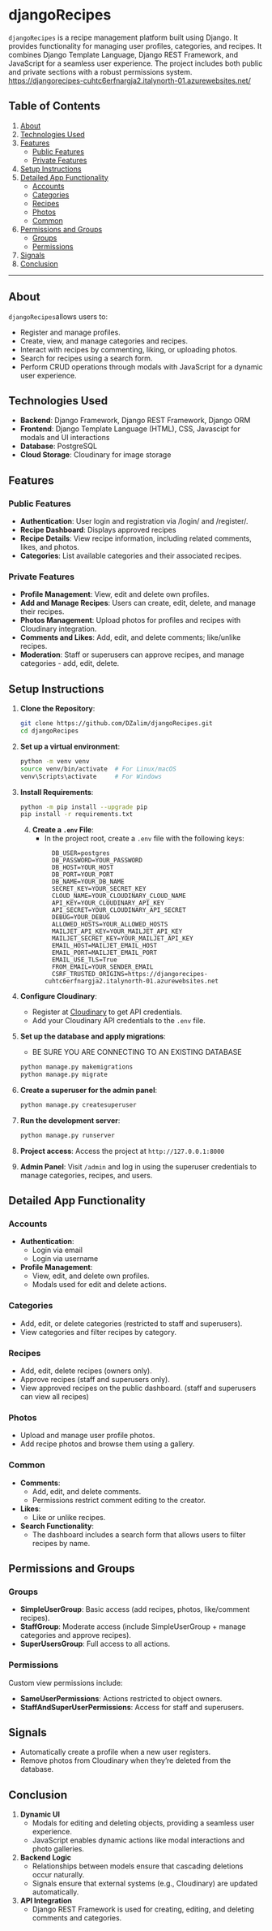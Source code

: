 ﻿# djangoRecipes


`djangoRecipes` is a recipe management platform built using Django. It provides functionality for managing user profiles, categories, and recipes. It combines Django Template Language, Django REST Framework, and JavaScript for a seamless user experience. The project includes both public and private sections with a robust permissions system.
https://djangorecipes-cuhtc6erfnargja2.italynorth-01.azurewebsites.net/

## Table of Contents
1.  [About](#about)
2.  [Technologies Used](#technologies-used)
3.  [Features](#features)
    - [Public Features](#public-features)
    - [Private Features](#private-features)
4.  [Setup Instructions](#setup-instructions)
5.  [Detailed App Functionality](#detailed-app-functionality)
    - [Accounts](#accounts)
    - [Categories](#categories)
    - [Recipes](#recipes)
    - [Photos](#photos)
    - [Common](#common)
6.  [Permissions and Groups](#permissions-and-groups)
    - [Groups](#groups)
    - [Permissions](#permissions)
7.  [Signals](#signals)
8.  [Conclusion](#conclusion)

---
## About
`djangoRecipes`allows users to:
- Register and manage profiles.
- Create, view, and manage categories and recipes.
- Interact with recipes by commenting, liking, or uploading photos.
- Search for recipes using a search form.
- Perform CRUD operations through modals with JavaScript for a dynamic user experience.

## Technologies Used

- **Backend**: Django Framework, Django REST Framework, Django ORM
- **Frontend**: Django Template Language (HTML), CSS, Javascipt for modals and UI interactions
- **Database**: PostgreSQL
- **Cloud Storage**: Cloudinary for image storage


## Features

### Public Features
- **Authentication**: User login and registration via /login/ and /register/.
- **Recipe Dashboard**: Displays approved recipes
- **Recipe Details**: View recipe information, including related comments, likes, and photos.
- **Categories**: List available categories and their associated recipes.

### Private Features
- **Profile Management**: View, edit and delete own profiles.
- **Add and Manage Recipes**: Users can create, edit, delete, and manage their recipes.
- **Photos Management**: Upload photos for profiles and recipes with Cloudinary integration.
- **Comments and Likes**: Add, edit, and delete comments; like/unlike recipes.
- **Moderation**: Staff or superusers can approve recipes, and manage categories - add, edit, delete.

## Setup Instructions 

1. **Clone the Repository**:
    ```bash
    git clone https://github.com/DZalim/djangoRecipes.git
    cd djangoRecipes
    ```
    
2. **Set up a virtual environment**:
    ```bash
    python -m venv venv
    source venv/bin/activate  # For Linux/macOS
    venv\Scripts\activate     # For Windows
    ```

3. **Install Requirements**:
    ```bash
    python -m pip install --upgrade pip
    pip install -r requirements.txt
    ```

   4. **Create a `.env` File**:
       - In the project root, create a `.env` file with the following keys:
         ```plaintext
           DB_USER=postgres
           DB_PASSWORD=YOUR_PASSWORD
           DB_HOST=YOUR_HOST
           DB_PORT=YOUR_PORT
           DB_NAME=YOUR_DB_NAME
           SECRET_KEY=YOUR_SECRET_KEY
           CLOUD_NAME=YOUR_CLOUDINARY_CLOUD_NAME
           API_KEY=YOUR_CLOUDINARY_API_KEY
           API_SECRET=YOUR_CLOUDINARY_API_SECRET
           DEBUG=YOUR_DEBUG
           ALLOWED_HOSTS=YOUR_ALLOWED_HOSTS
           MAILJET_API_KEY=YOUR_MAILJET_API_KEY
           MAILJET_SECRET_KEY=YOUR_MAILJET_API_KEY
           EMAIL_HOST=MAILJET_EMAIL_HOST
           EMAIL_PORT=MAILJET_EMAIL_PORT
           EMAIL_USE_TLS=True
           FROM_EMAIL=YOUR_SENDER_EMAIL
           CSRF_TRUSTED_ORIGINS=https://djangorecipes-cuhtc6erfnargja2.italynorth-01.azurewebsites.net
         ```

5. **Configure Cloudinary**:
   - Register at [Cloudinary](https://cloudinary.com) to get API credentials.
   - Add your Cloudinary API credentials to the `.env` file.


6. **Set up the database and apply migrations**:
   - BE SURE YOU ARE CONNECTING TO AN EXISTING DATABASE
    ```bash
    python manage.py makemigrations
    python manage.py migrate
    ```
7. **Create a superuser for the admin panel**:
    ```bash
    python manage.py createsuperuser
    ```

8. **Run the development server**:
    ```bash
    python manage.py runserver
    ```
9. **Project access**:
    Access the project at `http://127.0.0.1:8000`

10. **Admin Panel**:
    Visit `/admin` and log in using the superuser credentials to manage categories, recipes, and users.


## Detailed App Functionality 

### Accounts
  - **Authentication**:
    - Login via email
    - Login via username
  - **Profile Management**:
    - View, edit, and delete own profiles.
    - Modals used for edit and delete actions.

### Categories
  - Add, edit, or delete categories (restricted to staff and superusers).
  - View categories and filter recipes by category.

### Recipes
  - Add, edit, delete recipes (owners only).
  - Approve recipes (staff and superusers only).
  - View approved recipes on the public dashboard. (staff and superusers can view all recipes)

### Photos
  - Upload and manage user profile photos.
  - Add recipe photos and browse them using a gallery.

### Common
  - **Comments**:
    - Add, edit, and delete comments.
    - Permissions restrict comment editing to the creator.
  - **Likes**:
    - Like or unlike recipes.
  - **Search Functionality**:
    - The dashboard includes a search form that allows users to filter recipes by name.


## Permissions and Groups

### Groups
  - **SimpleUserGroup**: Basic access (add recipes, photos, like/comment recipes).
  - **StaffGroup**: Moderate access (include SimpleUserGroup + manage categories and approve recipes).
  - **SuperUsersGroup**: Full access to all actions.

### Permissions
Custom view permissions include:
  - **SameUserPermissions**: Actions restricted to object owners.
  - **StaffAndSuperUserPermissions**: Access for staff and superusers.

## Signals
- Automatically create a profile when a new user registers.
- Remove photos from Cloudinary when they’re deleted from the database.

## Conclusion
1. **Dynamic UI**
   - Modals for editing and deleting objects, providing a seamless user experience.
   - JavaScript enables dynamic actions like modal interactions and photo galleries.
2. **Backend Logic**
   - Relationships between models ensure that cascading deletions occur naturally.
   - Signals ensure that external systems (e.g., Cloudinary) are updated automatically.
3. **API Integration**
   - Django REST Framework is used for creating, editing, and deleting comments and categories.
  
  


